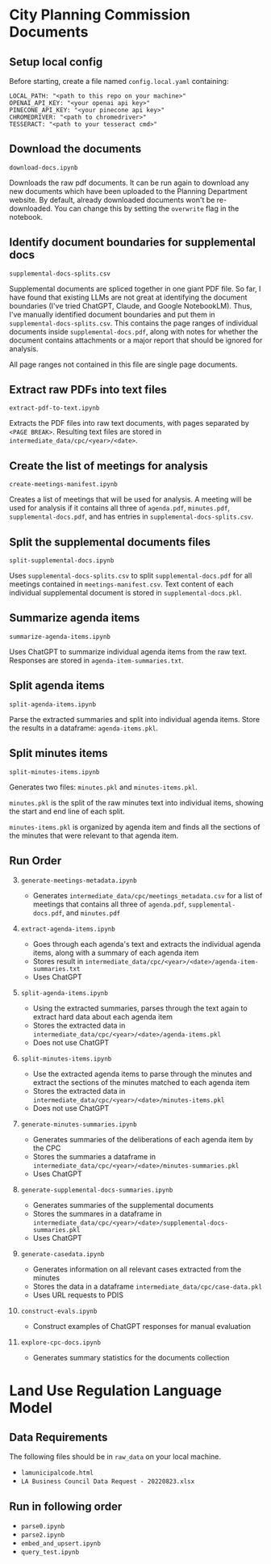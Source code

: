 # City Planning Commission Documents

## Setup local config

Before starting, create a file named `config.local.yaml` containing:

```
LOCAL_PATH: "<path to this repo on your machine>"
OPENAI_API_KEY: "<your openai api key>"
PINECONE_API_KEY: "<your pinecone api key>"
CHROMEDRIVER: "<path to chromedriver>"
TESSERACT: "<path to your tesseract cmd>"
```

## Download the documents

`download-docs.ipynb`

Downloads the raw pdf documents. It can be run again to download any new documents which have been uploaded to the Planning Department website. By default, already downloaded documents won't be re-downloaded. You can change this by setting the `overwrite` flag in the notebook.

## Identify document boundaries for supplemental docs

`supplemental-docs-splits.csv`

Supplemental documents are spliced together in one giant PDF file. So far, I have found that existing LLMs are not great at identifying the document boundaries (I've tried ChatGPT, Claude, and Google NotebookLM). Thus, I've manually identified document boundaries and put them in `supplemental-docs-splits.csv`. This contains the page ranges of individual documents inside `supplemental-docs.pdf`, along with notes for whether the document contains attachments or a major report that should be ignored for analysis.

All page ranges not contained in this file are single page documents.

## Extract raw PDFs into text files

`extract-pdf-to-text.ipynb`

Extracts the PDF files into raw text documents, with pages separated by `<PAGE BREAK>`. Resulting text files are stored in `intermediate_data/cpc/<year>/<date>`.

## Create the list of meetings for analysis

`create-meetings-manifest.ipynb`

Creates a list of meetings that will be used for analysis. A meeting will be used for analysis if it contains all three of `agenda.pdf`, `minutes.pdf`, `supplemental-docs.pdf`, and has entries in `supplemental-docs-splits.csv`.

## Split the supplemental documents files

`split-supplemental-docs.ipynb`

Uses `supplemental-docs-splits.csv` to split `supplemental-docs.pdf` for all meetings contained in `meetings-manifest.csv`. Text content of each individual supplemental document is stored in `supplemental-docs.pkl`.

## Summarize agenda items

`summarize-agenda-items.ipynb`

Uses ChatGPT to summarize individual agenda items from the raw text. Responses are stored in `agenda-item-summaries.txt`.

## Split agenda items

`split-agenda-items.ipynb`

Parse the extracted summaries and split into individual agenda items. Store the results in a dataframe: `agenda-items.pkl`.

## Split minutes items

`split-minutes-items.ipynb`

Generates two files: `minutes.pkl` and `minutes-items.pkl`.

`minutes.pkl` is the split of the raw minutes text into individual items, showing the start and end line of each split.

`minutes-items.pkl` is organized by agenda item and finds all the sections of the minutes that were relevant to that agenda item.



## Run Order


3. `generate-meetings-metadata.ipynb`
    - Generates `intermediate_data/cpc/meetings_metadata.csv` for a list of meetings that contains all three of `agenda.pdf`, `supplemental-docs.pdf`, and `minutes.pdf`
  
4. `extract-agenda-items.ipynb`
    - Goes through each agenda's text and extracts the individual agenda items, along with a summary of each agenda item
    - Stores result in `intermediate_data/cpc/<year>/<date>/agenda-item-summaries.txt`
    - Uses ChatGPT

5. `split-agenda-items.ipynb`
    - Using the extracted summaries, parses through the text again to extract hard data about each agenda item
    - Stores the extracted data in `intermediate_data/cpc/<year>/<date>/agenda-items.pkl`
    - Does not use ChatGPT

6. `split-minutes-items.ipynb`
    - Use the extracted agenda items to parse through the minutes and extract the sections of the minutes matched to each agenda item
    - Stores the extracted data in `intermediate_data/cpc/<year>/<date>/minutes-items.pkl`
    - Does not use ChatGPT

7. `generate-minutes-summaries.ipynb`
    - Generates summaries of the deliberations of each agenda item by the CPC
    - Stores the summaries a dataframe in `intermediate_data/cpc/<year>/<date>/minutes-summaries.pkl`
    - Uses ChatGPT

8. `generate-supplemental-docs-summaries.ipynb`
    - Generates summaries of the supplemental documents
    - Stores the summares in a dataframe in `intermediate_data/cpc/<year>/<date>/supplemental-docs-summaries.pkl`
    - Uses ChatGPT

9. `generate-casedata.ipynb`
    - Generates information on all relevant cases extracted from the minutes
    - Stores the data in a dataframe `intermediate_data/cpc/case-data.pkl`
    - Uses URL requests to PDIS

10. `construct-evals.ipynb`
    - Construct examples of ChatGPT responses for manual evaluation
    
11. `explore-cpc-docs.ipynb`
    - Generates summary statistics for the documents collection 

# Land Use Regulation Language Model

## Data Requirements

The following files should be in `raw_data` on your local machine.

- `lamunicipalcode.html`
- `LA Business Council Data Request - 20220823.xlsx`

## Run in following order
- `parse0.ipynb`
- `parse2.ipynb`
- `embed_and_upsert.ipynb`
- `query_test.ipynb`

